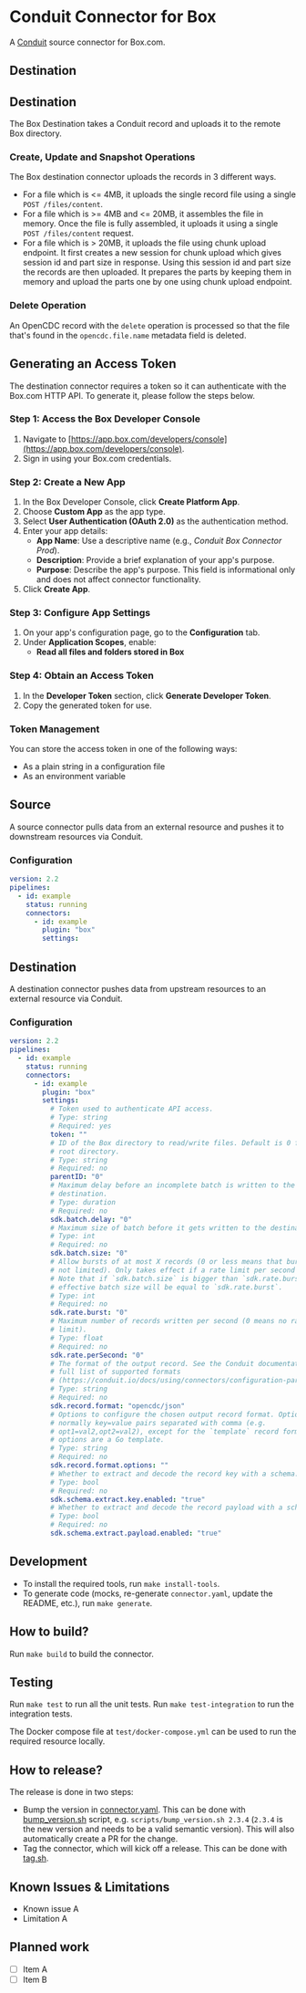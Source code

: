# Conduit Connector for <!-- readmegen:name -->Box<!-- /readmegen:name -->

A [Conduit](https://conduit.io) source connector for Box.com.

<!-- readmegen:description -->
## Destination

## Destination

The Box Destination takes a Conduit record and uploads it to the remote Box directory.

### Create, Update and Snapshot Operations

The Box destination connector uploads the records in 3 different ways.

* For a file which is <= 4MB, it uploads the single record file using a single
`POST /files/content`.
* For a file which is >= 4MB and <= 20MB, it assembles the file in memory. Once
the file is fully assembled, it uploads it using a single
`POST /files/content` request.
* For a file which is > 20MB, it uploads the file using chunk upload endpoint.
It first creates a new session for chunk upload which gives session id and
part size in response. Using this session id and part size the records are
then uploaded. It prepares the parts by keeping them in memory and upload the
parts one by one using chunk upload endpoint.

### Delete Operation

An OpenCDC record with the `delete` operation is processed so that the file
that's found in the `opencdc.file.name` metadata field is deleted.

## Generating an Access Token

The destination connector requires a token so it can authenticate with the
Box.com HTTP API. To generate it, please follow the steps below.

### Step 1: Access the Box Developer Console

1. Navigate to [https://app.box.com/developers/console](https://app.box.com/developers/console).
2. Sign in using your Box.com credentials.

### Step 2: Create a New App

1. In the Box Developer Console, click **Create Platform App**.
2. Choose **Custom App** as the app type.
3. Select **User Authentication (OAuth 2.0)** as the authentication method.
4. Enter your app details:
   - **App Name**: Use a descriptive name (e.g., *Conduit Box Connector Prod*).
   - **Description**: Provide a brief explanation of your app's purpose.
   - **Purpose**: Describe the app's purpose. This field is informational only and does not affect connector functionality.
5. Click **Create App**.

### Step 3: Configure App Settings

1. On your app's configuration page, go to the **Configuration** tab.
2. Under **Application Scopes**, enable:
   - **Read all files and folders stored in Box**

### Step 4: Obtain an Access Token

1. In the **Developer Token** section, click **Generate Developer Token**.
2. Copy the generated token for use.

### Token Management

You can store the access token in one of the following ways:
- As a plain string in a configuration file
- As an environment variable
<!-- /readmegen:description -->

## Source

A source connector pulls data from an external resource and pushes it to
downstream resources via Conduit.

### Configuration

<!-- readmegen:source.parameters.yaml -->
```yaml
version: 2.2
pipelines:
  - id: example
    status: running
    connectors:
      - id: example
        plugin: "box"
        settings:
```
<!-- /readmegen:source.parameters.yaml -->

## Destination

A destination connector pushes data from upstream resources to an external
resource via Conduit.

### Configuration

<!-- readmegen:destination.parameters.yaml -->
```yaml
version: 2.2
pipelines:
  - id: example
    status: running
    connectors:
      - id: example
        plugin: "box"
        settings:
          # Token used to authenticate API access.
          # Type: string
          # Required: yes
          token: ""
          # ID of the Box directory to read/write files. Default is 0 for the
          # root directory.
          # Type: string
          # Required: no
          parentID: "0"
          # Maximum delay before an incomplete batch is written to the
          # destination.
          # Type: duration
          # Required: no
          sdk.batch.delay: "0"
          # Maximum size of batch before it gets written to the destination.
          # Type: int
          # Required: no
          sdk.batch.size: "0"
          # Allow bursts of at most X records (0 or less means that bursts are
          # not limited). Only takes effect if a rate limit per second is set.
          # Note that if `sdk.batch.size` is bigger than `sdk.rate.burst`, the
          # effective batch size will be equal to `sdk.rate.burst`.
          # Type: int
          # Required: no
          sdk.rate.burst: "0"
          # Maximum number of records written per second (0 means no rate
          # limit).
          # Type: float
          # Required: no
          sdk.rate.perSecond: "0"
          # The format of the output record. See the Conduit documentation for a
          # full list of supported formats
          # (https://conduit.io/docs/using/connectors/configuration-parameters/output-format).
          # Type: string
          # Required: no
          sdk.record.format: "opencdc/json"
          # Options to configure the chosen output record format. Options are
          # normally key=value pairs separated with comma (e.g.
          # opt1=val2,opt2=val2), except for the `template` record format, where
          # options are a Go template.
          # Type: string
          # Required: no
          sdk.record.format.options: ""
          # Whether to extract and decode the record key with a schema.
          # Type: bool
          # Required: no
          sdk.schema.extract.key.enabled: "true"
          # Whether to extract and decode the record payload with a schema.
          # Type: bool
          # Required: no
          sdk.schema.extract.payload.enabled: "true"
```
<!-- /readmegen:destination.parameters.yaml -->

## Development

- To install the required tools, run `make install-tools`.
- To generate code (mocks, re-generate `connector.yaml`, update the README,
  etc.), run `make generate`.

## How to build?

Run `make build` to build the connector.

## Testing

Run `make test` to run all the unit tests. Run `make test-integration` to run
the integration tests.

The Docker compose file at `test/docker-compose.yml` can be used to run the
required resource locally.

## How to release?

The release is done in two steps:

- Bump the version in [connector.yaml](/connector.yaml). This can be done
  with [bump_version.sh](/scripts/bump_version.sh) script, e.g.
  `scripts/bump_version.sh 2.3.4` (`2.3.4` is the new version and needs to be a
  valid semantic version). This will also automatically create a PR for the
  change.
- Tag the connector, which will kick off a release. This can be done
  with [tag.sh](/scripts/tag.sh).

## Known Issues & Limitations

- Known issue A
- Limitation A

## Planned work

- [ ] Item A
- [ ] Item B
